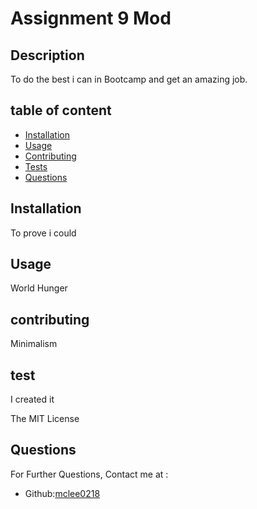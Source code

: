 # Assignment 9 Mod
  ## Description
  To do the best i can in Bootcamp and get an amazing job.
  ## table of content
  * [Installation](#installation)
  * [Usage](#usage)
  * [Contributing](#contributing)
  * [Tests](tests)
  * [Questions](#questions)

  ## Installation
  To prove i could

  ## Usage
  World Hunger

  ## contributing
  Minimalism

  ## test
  I created it 

  The MIT License
  ## Questions
  For Further Questions, Contact me at :
  * Github:[mclee0218](https://github.com/mclee0218)
